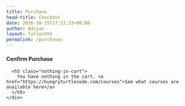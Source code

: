 ```yaml
---
title: Purchase
head-title: Checkout
date: 2016-10-15T17:53:33+00:00
author: Adrian
layout: fullwidth
permalink: /purchase/
---
```

<div class="lifterlms">
  <div class="llms-checkout-wrapper">
    <div class="llms-checkout">
      <h4>
        Confirm Purchase
      </h4>
      
      <h5 class="nothing-in-cart">
        You have nothing in the cart. <a href="https://hungryturtlecode.com/courses">See what courses are available here</a>
      </h5>
    </div>
  </div>
</div>
